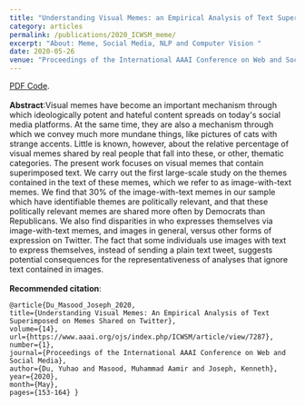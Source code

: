 ```yaml
---
title: "Understanding Visual Memes: an Empirical Analysis of Text Superimposed on Memes Shared on Twitter"
category: articles
permalink: /publications/2020_ICWSM_meme/
excerpt: "About: Meme, Social Media, NLP and Computer Vision "
date: 2020-05-26
venue: "Proceedings of the International AAAI Conference on Web and Social Media"
---
```


<a href="https://yuhaodu.github.io/files/final_paper.pdf">PDF  </a> 
<a href="https://github.com/yuhaodu/TwitterMeme">Code</a>. <br />
<br />
**Abstract**:Visual memes have become an important mechanism through which ideologically potent and hateful content spreads on today's social media platforms. At the same time, they are also a mechanism through which we convey much more mundane things, like pictures of cats with strange accents. Little is known, however, about the relative percentage of visual memes shared by real people that fall into these, or other, thematic categories. The present work focuses on visual memes that contain superimposed text. We carry out the first large-scale study on the themes contained in the text of these memes, which we refer to as image-with-text memes. We find that 30% of the image-with-text memes in our sample which have identifiable themes are politically relevant, and that these politically relevant memes are shared more often by Democrats than Republicans. We also find disparities in who expresses themselves via image-with-text memes, and images in general, versus other forms of expression on Twitter. The fact that some individuals use images with text to express themselves, instead of sending a plain text tweet, suggests potential consequences for the representativeness of analyses that ignore text contained in images. <br />
<br />
**Recommended citation**: <br />
```
@article{Du_Masood_Joseph_2020, 
title={Understanding Visual Memes: An Empirical Analysis of Text Superimposed on Memes Shared on Twitter}, 
volume={14}, 
url={https://www.aaai.org/ojs/index.php/ICWSM/article/view/7287}, 
number={1}, 
journal={Proceedings of the International AAAI Conference on Web and Social Media}, 
author={Du, Yuhao and Masood, Muhammad Aamir and Joseph, Kenneth}, 
year={2020}, 
month={May}, 
pages={153-164} }
```


